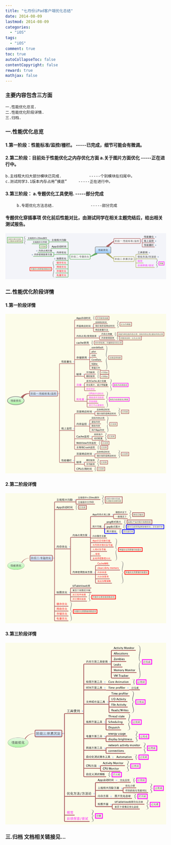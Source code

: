 ```yaml
---
title: "七月份iPad客户端优化总结"
date: 2014-08-09
lastmod: 2014-08-09
categories:
  - "iOS"
tags:
  - "iOS"
comment: true
toc: true
autoCollapseToc: false
contentCopyright: false
reward: true
mathjax: false
---
```


### 主要内容包含三方面
    一.性能优化总览. 
    二.性能优化阶段详情. 
    三.归档.

### 一.性能优化总览
#### 1.第一阶段：性能标准/监控/栅栏。		-----已完成，细节可能会有微调。
#### 2.第二阶段：目前处于性能优化之内存优化方面	a.关于图片方面优化						-----正在进行中。
	b.主线程大扫大部分模块已完成.			-----个别模块在扫尾中。
	c.测试同学3.1版本内存占用”摸底”		-----正在进行中。

#### 3.第三阶段：		 a.专题优化工具使用.				-----部分完成
		 b.专题优化方法总结.				-----部分完成
		 
#### 专题优化穿插事项	优化前后性能对比，由测试同学在相关主题完结后，给出相关测试报告。
	
![image](/images/post/2014-08-09-qi-yue-fen-ipad-tao-bao-ke-hu-duan-you-hua-zong-jie/performance-optimization-overview.png)


### 二.性能优化阶段详情
#### 1.第一阶段详情
![image](/images/post/2014-08-09-qi-yue-fen-ipad-tao-bao-ke-hu-duan-you-hua-zong-jie/xingnengyouhuajiduan-yi-xingneng-zhibiao-jiankong.png)

#### 2.第二阶段详情
![image](/images/post/2014-08-09-qi-yue-fen-ipad-tao-bao-ke-hu-duan-you-hua-zong-jie/xingnengyouhuajiduan-er-zhuantiyouhua.png)

#### 3.第三阶段详情
![image](/images/post/2014-08-09-qi-yue-fen-ipad-tao-bao-ke-hu-duan-you-hua-zong-jie/xingnengyouhuajiduan-shan-chendian-jilei.png)

### 三.归档    文档相关链接见...
